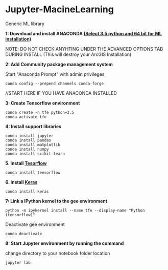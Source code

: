 # Jupyter-MacineLearning
Generic ML library

**1: Download and install ANACONDA [(Select 3.5 python and 64 bit for ML installation)](https://www.anaconda.com/download/#windows)**

NOTE: DO NOT CHECK ANYHTING UNDER THE ADVANCED OPTIONS TAB DURING INSTALL (This will destroy your ArcGIS Installation)

**2: Add Community package management system**

Start "Anaconda Prompt" with admin privileges
```
conda config --prepend channels conda-forge
```
//START HERE IF YOU HAVE ANACONDA INSTALLED

**3: Create Tensorflow environment**
```
conda create -n tfe python=3.5
conda activate tfe
```

**4: Install support libraries**
```
conda install jupyter
conda install pandas
conda install matplotlib
conda install numpy
conda install scikit-learn
```

**5. Install [Tesorflow](https://www.tensorflow.org/)**
```
conda install tensorflow
```

**6. Install [Keras](https://keras.io/)**
```
conda install keras
````

**7: Link a IPython kernel to the gee environment**
```
python -m ipykernel install --name tfe --display-name "Python (tensorflow)"
```
Deactivate gee environment
```
conda deactivate
```

**8: Start Jupyter environment by running the command**

change directory to your notebook folder location
```
jupyter lab
```
